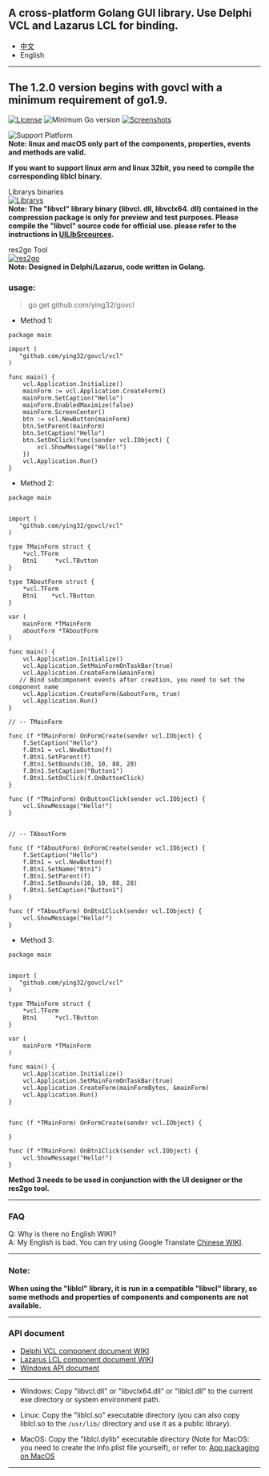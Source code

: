 ## A cross-platform Golang GUI library. Use Delphi VCL and Lazarus LCL for binding.

* [中文](README.zh-CN.md)   
* English  

----

**The 1.2.0 version begins with govcl with a minimum requirement of go1.9.**  
----
[![License](https://img.shields.io/badge/license-Apache%20License%202.0-green.svg)](https://github.com/ying32/govcl/blob/master/LICENSE)
![Minimum Go version](https://img.shields.io/badge/Minimum%20Go%20version-1.9.0-green.svg)
[![Screenshots](https://img.shields.io/badge/screenshots-view-green.svg)](https://github.com/ying32/govcl/tree/master/Screenshot)

![Support Platform](https://img.shields.io/badge/Platform-win--32%20%7C%20win--64%20%7C%20linux--64%20%7C%20osx--32-green.svg)  
**Note: linux and macOS only part of the components, properties, events and methods are valid.**  

**If you want to support linux arm and linux 32bit, you need to compile the corresponding liblcl binary.**   


Librarys binaries  
[![Librarys](https://img.shields.io/github/downloads/ying32/govcl/latest/Librarys-1.2.1.zip.svg)](https://github.com/ying32/govcl/releases/download/v1.2.1/Librarys-1.2.1.zip)  
**Note: The "libvcl" library binary (libvcl. dll, libvclx64. dll) contained in the compression package is only for preview and test purposes. Please compile the "libvcl" source code for official use. please refer to the instructions in [UILIbSrcources](UILibSources/README.md).**  


res2go Tool  
[![res2go](https://img.shields.io/badge/downloads-res2go%201.0.10-blue.svg)](Tools/res2go)  
**Note: Designed in Delphi/Lazarus, code written in Golang.**  

### usage: 

> go get github.com/ying32/govcl    

* Method 1: 

```golang
package main

import (
   "github.com/ying32/govcl/vcl"
)

func main() {
    vcl.Application.Initialize()
    mainForm := vcl.Application.CreateForm()
    mainForm.SetCaption("Hello")
    mainForm.EnabledMaximize(false)
    mainForm.ScreenCenter()
    btn := vcl.NewButton(mainForm)
    btn.SetParent(mainForm)
    btn.SetCaption("Hello")
    btn.SetOnClick(func(sender vcl.IObject) {
        vcl.ShowMessage("Hello!")
    })
    vcl.Application.Run()
}
```  

* Method 2:  

```golang
package main


import (
   "github.com/ying32/govcl/vcl"
)

type TMainForm struct {
    *vcl.TForm
    Btn1     *vcl.TButton
}

type TAboutForm struct {
    *vcl.TForm
    Btn1    *vcl.TButton
}

var (
    mainForm *TMainForm
    aboutForm *TAboutForm
)

func main() {
    vcl.Application.Initialize()
    vcl.Application.SetMainFormOnTaskBar(true)
    vcl.Application.CreateForm(&mainForm)
   // Bind subcomponent events after creation, you need to set the component name
    vcl.Application.CreateForm(&aboutForm, true)
    vcl.Application.Run()
}

// -- TMainForm

func (f *TMainForm) OnFormCreate(sender vcl.IObject) {
    f.SetCaption("Hello")
    f.Btn1 = vcl.NewButton(f)
    f.Btn1.SetParent(f)
    f.Btn1.SetBounds(10, 10, 88, 28)
    f.Btn1.SetCaption("Button1")
    f.Btn1.SetOnClick(f.OnButtonClick)  
}

func (f *TMainForm) OnButtonClick(sender vcl.IObject) {
    vcl.ShowMessage("Hello!")
}


// -- TAboutForm

func (f *TAboutForm) OnFormCreate(sender vcl.IObject) {
    f.SetCaption("Hello")
    f.Btn1 = vcl.NewButton(f)
    f.Btn1.SetName("Btn1")
    f.Btn1.SetParent(f)
    f.Btn1.SetBounds(10, 10, 88, 28)
    f.Btn1.SetCaption("Button1")
}

func (f *TAboutForm) OnBtn1Click(sender vcl.IObject) {
    vcl.ShowMessage("Hello!")
}
```

* Method 3: 

```golang
package main


import (
   "github.com/ying32/govcl/vcl"
)

type TMainForm struct {
    *vcl.TForm
    Btn1     *vcl.TButton
}

var (
    mainForm *TMainForm
)

func main() {
    vcl.Application.Initialize()
    vcl.Application.SetMainFormOnTaskBar(true)
    vcl.Application.CreateForm(mainFormBytes, &mainForm)
    vcl.Application.Run()
}


func (f *TMainForm) OnFormCreate(sender vcl.IObject) {
    
}

func (f *TMainForm) OnBtn1Click(sender vcl.IObject) {
    vcl.ShowMessage("Hello!")
}
```
**Method 3 needs to be used in conjunction with the UI designer or the res2go tool.**  

---   
### FAQ

Q: Why is there no English WIKI?   
A: My English is bad. You can try using Google Translate [Chinese WIKI](https://gitee.com/ying32/govcl/wikis/pages).    
 
---  
### Note:  

**When using the "liblcl" library, it is run in a compatible "libvcl" library, so some methods and properties of components and components are not available.**  

---

### API document

* [Delphi VCL component document  WIKI](http://docwiki.embarcadero.com/RADStudio/Tokyo/en/Category:VCL_Reference)  
* [Lazarus LCL component document  WIKI](http://wiki.freepascal.org/LCL_Components)  
* [Windows API document](https://msdn.microsoft.com/zh-cn/library/ms123401.aspx)

----

* Windows: Copy "libvcl.dll" or "libvclx64.dll" or "liblcl.dll" to the current exe directory or system environment path.

* Linux: Copy the "liblcl.so" executable directory (you can also copy liblcl.so to the `/usr/lib/` directory and use it as a public library).

* MacOS: Copy the "liblcl.dylib" executable directory (Note for MacOS: you need to create the info.plist file yourself), or refer to: [App packaging on MacOS](https://gitee.com/ying32/govcl/wikis/pages?title=APP%E6%89%93%E5%8C%85&parent=FAQ%2FMac-OS)

---  
